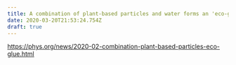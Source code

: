 ```yaml
---
title: A combination of plant-based particles and water forms an 'eco-glue'
date: 2020-03-20T21:53:24.754Z
draft: true
---
```

<https://phys.org/news/2020-02-combination-plant-based-particles-eco-glue.html>